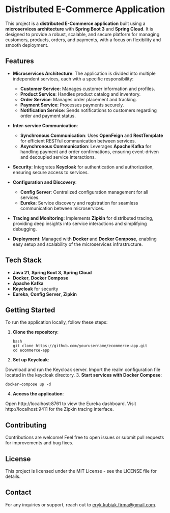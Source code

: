 # Distributed E-Commerce Application

This project is a **distributed E-Commerce application** built using a **microservices architecture** with **Spring Boot 3** and **Spring Cloud**. It is designed to provide a robust, scalable, and secure platform for managing customers, products, orders, and payments, with a focus on flexibility and smooth deployment.

## Features

- **Microservices Architecture**: 
  The application is divided into multiple independent services, each with a specific responsibility:
  - **Customer Service**: Manages customer information and profiles.
  - **Product Service**: Handles product catalog and inventory.
  - **Order Service**: Manages order placement and tracking.
  - **Payment Service**: Processes payments securely.
  - **Notification Service**: Sends notifications to customers regarding order and payment status.

- **Inter-service Communication**:
  - **Synchronous Communication**: Uses **OpenFeign** and **RestTemplate** for efficient RESTful communication between services.
  - **Asynchronous Communication**: Leverages **Apache Kafka** for handling payment and order confirmations, ensuring event-driven and decoupled service interactions.

- **Security**: 
  Integrates **Keycloak** for authentication and authorization, ensuring secure access to services.

- **Configuration and Discovery**:
  - **Config Server**: Centralized configuration management for all services.
  - **Eureka**: Service discovery and registration for seamless communication between microservices.

- **Tracing and Monitoring**: 
  Implements **Zipkin** for distributed tracing, providing deep insights into service interactions and simplifying debugging.

- **Deployment**: 
  Managed with **Docker** and **Docker Compose**, enabling easy setup and scalability of the microservices infrastructure.

## Tech Stack

- **Java 21**, **Spring Boot 3**, **Spring Cloud**
- **Docker**, **Docker Compose**
- **Apache Kafka**
- **Keycloak** for security
- **Eureka**, **Config Server**, **Zipkin**

## Getting Started

To run the application locally, follow these steps:

1. **Clone the repository**:
   ```
   bash
   git clone https://github.com/yourusername/ecommerce-app.git
   cd ecommerce-app
2. **Set up Keycloak**:

Download and run the Keycloak server.
Import the realm configuration file located in the keycloak directory.
3. **Start services with Docker Compose**:
```
docker-compose up -d
```
4. **Access the application**:

Open http://localhost:8761 to view the Eureka dashboard.
Visit http://localhost:9411 for the Zipkin tracing interface.
## Contributing
Contributions are welcome! Feel free to open issues or submit pull requests for improvements and bug fixes.

## License
This project is licensed under the MIT License - see the LICENSE file for details.

## Contact
For any inquiries or support, reach out to eryk.kubiak.firma@gmail.com.

